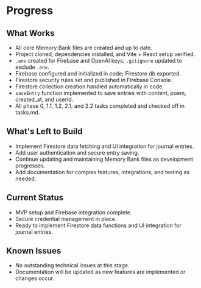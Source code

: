 # Progress

## What Works

- All core Memory Bank files are created and up to date.
- Project cloned, dependencies installed, and Vite + React setup verified.
- `.env` created for Firebase and OpenAI keys; `.gitignore` updated to exclude `.env`.
- Firebase configured and initialized in code; Firestore db exported.
- Firestore security rules set and published in Firebase Console.
- Firestore collection creation handled automatically in code.
- `saveEntry` function implemented to save entries with content, poem, created_at, and userId.
- All phase 0, 1.1, 1.2, 2.1, and 2.2 tasks completed and checked off in tasks.md.

## What's Left to Build

- Implement Firestore data fetching and UI integration for journal entries.
- Add user authentication and secure entry saving.
- Continue updating and maintaining Memory Bank files as development progresses.
- Add documentation for complex features, integrations, and testing as needed.

## Current Status

- MVP setup and Firebase integration complete.
- Secure credential management in place.
- Ready to implement Firestore data functions and UI integration for journal entries.

## Known Issues

- No outstanding technical issues at this stage.
- Documentation will be updated as new features are implemented or changes occur.
